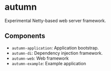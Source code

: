 # autumn

Experimental Netty-based web server framework.

## Components

- `autumn-application`: Application bootstrap.
- `autumn-di`: Dependency injection framework.
- `autumn-web`: Web framework
- `autumn-example`: Example application
